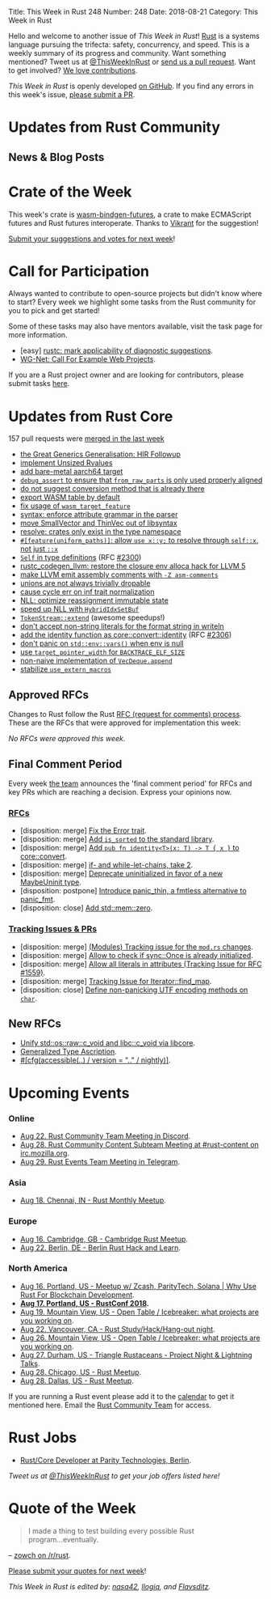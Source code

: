 Title: This Week in Rust 248
Number: 248
Date: 2018-08-21
Category: This Week in Rust

Hello and welcome to another issue of *This Week in Rust*!
[Rust](http://rust-lang.org) is a systems language pursuing the trifecta: safety, concurrency, and speed.
This is a weekly summary of its progress and community.
Want something mentioned? Tweet us at [@ThisWeekInRust](https://twitter.com/ThisWeekInRust) or [send us a pull request](https://github.com/cmr/this-week-in-rust).
Want to get involved? [We love contributions](https://github.com/rust-lang/rust/blob/master/CONTRIBUTING.md).

*This Week in Rust* is openly developed [on GitHub](https://github.com/cmr/this-week-in-rust).
If you find any errors in this week's issue, [please submit a PR](https://github.com/cmr/this-week-in-rust/pulls).

# Updates from Rust Community

## News & Blog Posts

# Crate of the Week

This week's crate is [wasm-bindgen-futures](https://crates.io/crates/wasm-bindgen-futures), a crate to make ECMAScript futures and Rust futures interoperate. Thanks to [Vikrant](https://users.rust-lang.org/t/crate-of-the-week/2704/438) for the suggestion!

[Submit your suggestions and votes for next week][submit_crate]!

[submit_crate]: https://users.rust-lang.org/t/crate-of-the-week/2704

# Call for Participation

Always wanted to contribute to open-source projects but didn't know where to start?
Every week we highlight some tasks from the Rust community for you to pick and get started!

Some of these tasks may also have mentors available, visit the task page for more information.

* [easy] [rustc: mark applicability of diagnostic suggestions](https://github.com/rust-lang/rust/issues/50723).
* [WG-Net: Call For Example Web Projects](https://github.com/rust-lang-nursery/wg-net/issues/44).

If you are a Rust project owner and are looking for contributors, please submit tasks [here][guidelines].

[guidelines]: https://users.rust-lang.org/t/twir-call-for-participation/4821

# Updates from Rust Core

157 pull requests were [merged in the last week][merged]

[merged]: https://github.com/search?q=is%3Apr+org%3Arust-lang+is%3Amerged+merged%3A2018-08-13..2018-08-20

* [the Great Generics Generalisation: HIR Followup](https://github.com/rust-lang/rust/pull/51880)
* [implement Unsized Rvalues](https://github.com/rust-lang/rust/pull/51131)
* [add bare-metal aarch64 target](https://github.com/rust-lang/rust/pull/53233)
* [`debug_assert` to ensure that `from_raw_parts` is only used properly aligned](https://github.com/rust-lang/rust/pull/52972)
* [do not suggest conversion method that is already there](https://github.com/rust-lang/rust/pull/53406)
* [export WASM table by default](https://github.com/rust-lang/rust/pull/53237)
* [fix usage of `wasm_target_feature`](https://github.com/rust-lang/rust/pull/53321)
* [syntax: enforce attribute grammar in the parser](https://github.com/rust-lang/rust/pull/53293)
* [move SmallVector and ThinVec out of libsyntax](https://github.com/rust-lang/rust/pull/53085)
* [resolve: crates only exist in the type namespace](https://github.com/rust-lang/rust/pull/53335)
* [`#[feature(uniform_paths)]`: allow `use x::y;` to resolve through `self::x`, not just `::x`](https://github.com/rust-lang/rust/pull/52923)
* [`Self` in type definitions](https://github.com/rust-lang/rust/pull/53324) (RFC [#2300](http://rust-lang.github.io/rfcs/2300-self-in-typedefs.html))
* [rustc_codegen_llvm: restore the closure env alloca hack for LLVM 5](https://github.com/rust-lang/rust/pull/53239)
* [make LLVM emit assembly comments with `-Z asm-comments`](https://github.com/rust-lang/rust/pull/53290)
* [unions are not always trivially dropable](https://github.com/rust-lang/rust/pull/53288)
* [cause cycle err on inf trait normalization](https://github.com/rust-lang/rust/pull/53316)
* [NLL: optimize reassignment immutable state](https://github.com/rust-lang/rust/pull/53258)
* [speed up NLL with `HybridIdxSetBuf`](https://github.com/rust-lang/rust/pull/53383)
* [`TokenStream::extend`](https://github.com/rust-lang/rust/pull/53304) (awesome speedups!)
* [don't accept non-string literals for the format string in writeln](https://github.com/rust-lang/rust/pull/53256)
* [add the identity function as core::convert::identity](https://github.com/rust-lang/rust/pull/47562) (RFC [#2306](https://rust-lang.github.io/rfcs/2306-convert-id.html))
* [don't panic on `std::env::vars()` when env is null](https://github.com/rust-lang/rust/pull/53208)
* [use `target_pointer_width` for `BACKTRACE_ELF_SIZE`](https://github.com/rust-lang/rust/pull/53377)
* [non-naive implementation of `VecDeque.append`](https://github.com/rust-lang/rust/pull/52553)
* [stabilize `use_extern_macros`](https://github.com/rust-lang/rust/pull/50911)

## Approved RFCs

Changes to Rust follow the Rust [RFC (request for comments)
process](https://github.com/rust-lang/rfcs#rust-rfcs). These
are the RFCs that were approved for implementation this week:

*No RFCs were approved this week.*

## Final Comment Period

Every week [the team](https://www.rust-lang.org/team.html) announces the
'final comment period' for RFCs and key PRs which are reaching a
decision. Express your opinions now.

### [RFCs](https://github.com/rust-lang/rfcs/labels/final-comment-period)

* [disposition: merge] [Fix the Error trait](https://github.com/rust-lang/rfcs/pull/2504).
* [disposition: merge] [Add `is_sorted` to the standard library](https://github.com/rust-lang/rfcs/pull/2351).
* [disposition: merge] [Add `pub fn identity<T>(x: T) -> T { x }` to core::convert](https://github.com/rust-lang/rfcs/pull/2306).
* [disposition: merge] [if- and while-let-chains, take 2](https://github.com/rust-lang/rfcs/pull/2497).
* [disposition: merge] [Deprecate uninitialized in favor of a new MaybeUninit type](https://github.com/rust-lang/rfcs/pull/1892).
* [disposition: postpone] [Introduce panic_thin, a fmtless alternative to panic_fmt](https://github.com/rust-lang/rfcs/pull/2305).
* [disposition: close] [Add std::mem::zero](https://github.com/rust-lang/rfcs/pull/2291).

### [Tracking Issues & PRs](https://github.com/rust-lang/rust/labels/final-comment-period)

* [disposition: merge] [(Modules) Tracking issue for the `mod.rs` changes](https://github.com/rust-lang/rust/issues/53125).
* [disposition: merge] [Allow to check if sync::Once is already initialized](https://github.com/rust-lang/rust/pull/53027).
* [disposition: merge] [Allow all literals in attributes (Tracking Issue for RFC #1559)](https://github.com/rust-lang/rust/issues/34981).
* [disposition: merge] [Tracking Issue for Iterator::find_map](https://github.com/rust-lang/rust/issues/49602).
* [disposition: close] [Define non-panicking UTF encoding methods on `char`](https://github.com/rust-lang/rust/pull/52580).

## New RFCs

* [Unify std::os::raw::c_void and libc::c_void via libcore](https://github.com/rust-lang/rfcs/pull/2521).
* [Generalized Type Ascription](https://github.com/rust-lang/rfcs/pull/2522).
* [#\[cfg(accessible(..) / version = ".." / nightly)\]](https://github.com/rust-lang/rfcs/pull/2523).

# Upcoming Events

### Online

* [Aug 22. Rust Community Team Meeting in Discord](https://discordapp.com/channels/442252698964721669/443773747350994945).
* [Aug 28. Rust Community Content Subteam Meeting at #rust-content on irc.mozilla.org](irc://irc.mozilla.org/rust-content).
* [Aug 29. Rust Events Team Meeting in Telegram](https://t.me/joinchat/EkKINhHCgZ9llzvPidOssA).

### Asia

* [Aug 18. Chennai, IN - Rust Monthly Meetup](https://www.meetup.com/mad-rs/events/253751178/).

### Europe

* [Aug 16. Cambridge, GB - Cambridge Rust Meetup](https://www.meetup.com/Cambridge-Rust-Meetup/events/pzwshpyxlbvb/).
* [Aug 22. Berlin, DE - Berlin Rust Hack and Learn](https://www.meetup.com/opentechschool-berlin/events/253062831/).

### North America

* [Aug 16. Portland, US - Meetup w/ Zcash, ParityTech, Solana | Why Use Rust For Blockchain Development](https://www.meetup.com/Portland-Solana-Blockchain-Meetup/events/253180468/).
* **[Aug 17. Portland, US - RustConf 2018](http://rustconf.com/).**
* [Aug 19. Mountain View, US - Open Table / Icebreaker: what projects are you working on](https://www.meetup.com/Rust-Dev-in-Mountain-View/events/glnfcpyxlbzb/).
* [Aug 22. Vancouver, CA - Rust Study/Hack/Hang-out night](https://www.meetup.com/Vancouver-Rust/events/dqldspyxlblb/).
* [Aug 26. Mountain View, US - Open Table / Icebreaker: what projects are you working on](https://www.meetup.com/Rust-Dev-in-Mountain-View/events/glnfcpyxlbjc/).
* [Aug 27. Durham, US - Triangle Rustaceans - Project Night & Lightning Talks](https://www.meetup.com/triangle-rustaceans/events/mfglwpyxlbkc/).
* [Aug 28. Chicago, US - Rust Meetup](https://www.meetup.com/Chicago-Rust-Meetup/events/253621611/).
* [Aug 28. Dallas, US - Rust Meetup](https://www.meetup.com/Dallas-Rust/events/zfgwzmyxlblc/).

If you are running a Rust event please add it to the [calendar] to get
it mentioned here. Email the [Rust Community Team][community] for access.

[calendar]: https://www.google.com/calendar/embed?src=apd9vmbc22egenmtu5l6c5jbfc%40group.calendar.google.com
[community]: mailto:community-team@rust-lang.org

# Rust Jobs

* [Rust/Core Developer at Parity Technologies, Berlin](https://paritytech.io/jobs/).

*Tweet us at [@ThisWeekInRust](https://twitter.com/ThisWeekInRust) to get your job offers listed here!*

# Quote of the Week

> I made a thing to test building every possible Rust program...eventually.

– [zowch on /r/rust](https://www.reddit.com/r/rust/comments/98v0td/i_made_a_thing_to_test_building_every_possible/).

[Please submit your quotes for next week](http://users.rust-lang.org/t/twir-quote-of-the-week/328)!

*This Week in Rust is edited by: [nasa42](https://github.com/nasa42), [llogiq](https://github.com/llogiq), and [Flavsditz](https://github.com/Flavsditz).*
